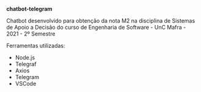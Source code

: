 **chatbot-telegram**

Chatbot desenvolvido para obtenção da nota M2 na disciplina de Sistemas de Apoio a Decisão do curso de Engenharia de Software - UnC Mafra - 2021 - 2º Semestre


Ferramentas utilizadas:
* Node.js
* Telegraf
* Axios
* Telegram
* VSCode
